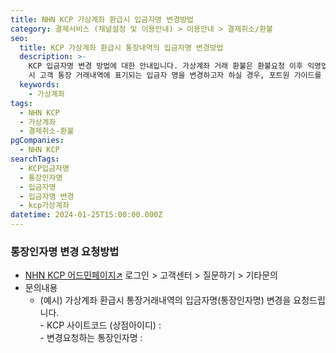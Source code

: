 ```yaml
---
title: NHN KCP 가상계좌 환급시 입금자명 변경방법
category: 결제서비스 (채널설정 및 이용안내) > 이용안내 > 결제취소/환불
seo:
  title: KCP 가상계좌 환급시 통장내역의 입금자명 변경방법
  description: >-
    KCP 입금자명 변경 방법에 대한 안내입니다. 가상계좌 거래 환불은 환불요청 이후 익영업일 내 고객의 계좌에 환급이 이루어집니다. 환급
    시 고객 통장 거래내역에 표기되는 입금자 명을 변경하고자 하실 경우, 포트원 가이드를 참고 바랍니다.
  keywords:
    - 가상계좌
tags:
  - NHN KCP
  - 가상계좌
  - 결제취소-환불
pgCompanies:
  - NHN KCP
searchTags:
  - KCP입금자명
  - 통장인자명
  - 입금자명
  - 입금자명 변경
  - kcp가상계좌
datetime: 2024-01-25T15:00:00.000Z
---
```


<Callout content="NHN KCP 입금자명 변경 방법을 안내해드립니다." />

<Callout content="1. 가상계좌 거래 환불은 환불요청 이후 익영업일 내 고객의 계좌에 환급이 이루어집니다.
2. 환급 시 고객의 통장 거래내역에 표기되는 ‘입금자(=통장인 자명)’명을 변경하고자 하실 경우 
아래 변경요청방법을 참고해 주시기 바랍니다. 
(기존에는 ‘한국사이버결제’로 표기되어 환급됨)
" icon="💡" title="참고사항" />

### **통장인자명 변경 요청방법**

- [NHN KCP 어드민페이지↗](https://partner.kcp.co.kr/auth/login) 로그인 > 고객센터 > 질문하기 > 기타문의
- 문의내용
  - (예시) 가상계좌 환급시 통장거래내역의 입금자명(통장인자명) 변경을 요청드립니다. \
    \- KCP 사이트코드 (상점아이디) :\
    \- 변경요청하는 통장인자명 :



<Callout content="1. 국문/영문 모두 가능 합니다. (8자까지 가능)
2. 통장인자명이란, 가상계좌 건 환불 시 고객(주문자)의 통장에 표기되는 문구입니다.
" icon="💡" title="참고사항" />
